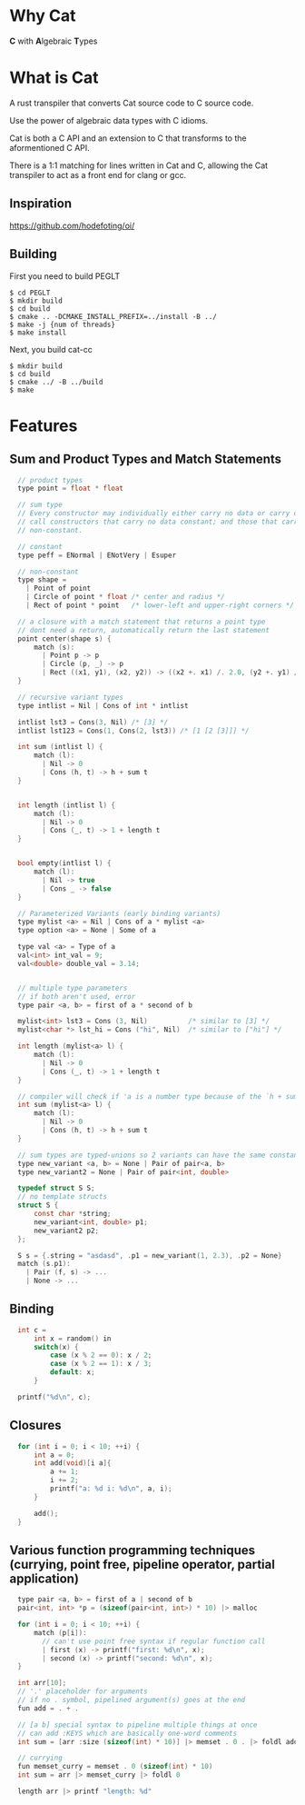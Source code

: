 # Why Cat

**C** with **A**lgebraic **T**ypes

# What is Cat

A rust transpiler that converts Cat source code to C source code.

Use the power of algebraic data types with C idioms.

Cat is both a C API and an extension to C that transforms to the aformentioned C API.

There is a 1:1 matching for lines written in Cat and C, allowing the Cat transpiler to act as a front end for clang or gcc.

## Inspiration

https://github.com/hodefoting/oi/

## Building

First you need to build PEGLT
```
$ cd PEGLT
$ mkdir build
$ cd build
$ cmake .. -DCMAKE_INSTALL_PREFIX=../install -B ../
$ make -j {num of threads}
$ make install
```

Next, you build cat-cc
```
$ mkdir build
$ cd build
$ cmake ../ -B ../build
$ make
```

# Features

## Sum and Product Types and Match Statements

```c
  // product types
  type point = float * float

  // sum type
  // Every constructor may individually either carry no data or carry data. We
  // call constructors that carry no data constant; and those that carry data,
  // non-constant.

  // constant
  type peff = ENormal | ENotVery | Esuper

  // non-constant
  type shape =
    | Point of point
    | Circle of point * float /* center and radius */
    | Rect of point * point   /* lower-left and upper-right corners */

  // a closure with a match statement that returns a point type
  // dont need a return, automatically return the last statement
  point center(shape s) {
      match (s):
        | Point p -> p
        | Circle (p, _) -> p
        | Rect ((x1, y1), (x2, y2)) -> ((x2 +. x1) /. 2.0, (y2 +. y1) /. 2.0)
  }

  // recursive variant types
  type intlist = Nil | Cons of int * intlist

  intlist lst3 = Cons(3, Nil) /* [3] */
  intlist lst123 = Cons(1, Cons(2, lst3)) /* [1 [2 [3]]] */

  int sum (intlist l) {
      match (l):
        | Nil -> 0
        | Cons (h, t) -> h + sum t
  }


  int length (intlist l) {
      match (l):
        | Nil -> 0
        | Cons (_, t) -> 1 + length t
  }


  bool empty(intlist l) {
      match (l):
        | Nil -> true
        | Cons _ -> false
  }

  // Parameterized Variants (early binding variants)
  type mylist <a> = Nil | Cons of a * mylist <a>
  type option <a> = None | Some of a

  type val <a> = Type of a
  val<int> int_val = 9;
  val<double> double_val = 3.14;


  // multiple type parameters
  // if both aren't used, error
  type pair <a, b> = first of a * second of b

  mylist<int> lst3 = Cons (3, Nil)          /* similar to [3] */
  mylist<char *> lst_hi = Cons ("hi", Nil)  /* similar to ["hi"] */

  int length (mylist<a> l) {
      match (l):
        | Nil -> 0
        | Cons (_, t) -> 1 + length t
  }

  // compiler will check if 'a is a number type because of the `h + sum t`
  int sum (mylist<a> l) {
      match (l):
        | Nil -> 0
        | Cons (h, t) -> h + sum t
  }

  // sum types are typed-unions so 2 variants can have the same constant or non-constant
  type new_variant <a, b> = None | Pair of pair<a, b>
  type new_variant2 = None | Pair of pair<int, double>

  typedef struct S S;
  // no template structs
  struct S {
      const char *string;
      new_variant<int, double> p1;
      new_variant2 p2;
  };

  S s = {.string = "asdasd", .p1 = new_variant(1, 2.3), .p2 = None}
  match (s.p1):
    | Pair (f, s) -> ...
    | None -> ...
```

## Binding

```c
  int c =
      int x = random() in
      switch(x) {
          case (x % 2 == 0): x / 2;
          case (x % 2 == 1): x / 3;
          default: x;
      }

  printf("%d\n", c);
```

## Closures
```c
  for (int i = 0; i < 10; ++i) {
      int a = 0;
      int add(void)[i a]{
          a += 1;
          i += 2;
          printf("a: %d i: %d\n", a, i);
      }

      add();
  }
```

## Various function programming techniques (currying, point free, pipeline operator, partial application)
```c
  type pair <a, b> = first of a | second of b
  pair<int, int> *p = (sizeof(pair<int, int>) * 10) |> malloc

  for (int i = 0; i < 10; ++i) {
      match (p[i]):
        // can't use point free syntax if regular function call
        | first (x) -> printf("first: %d\n", x);
        | second (x) -> printf("second: %d\n", x);
  }

  int arr[10];
  // '.' placeholder for arguments
  // if no . symbol, pipelined argument(s) goes at the end
  fun add = . + .

  // [a b] special syntax to pipeline multiple things at once
  // can add :KEYS which are basically one-word comments
  int sum = [arr :size (sizeof(int) * 10)] |> memset . 0 . |> foldl add 0

  // currying
  fun memset_curry = memset . 0 (sizeof(int) * 10)
  int sum = arr |> memset_curry |> foldl 0

  length arr |> printf "length: %d"
```
